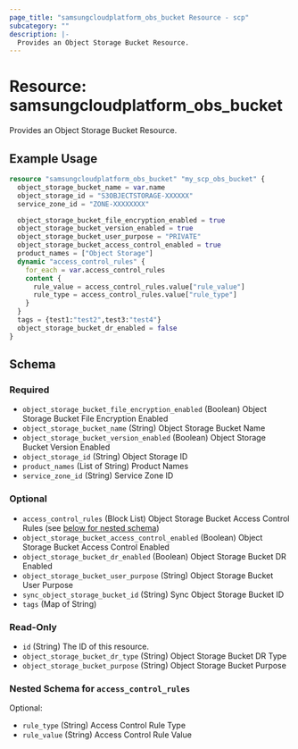 ```yaml
---
page_title: "samsungcloudplatform_obs_bucket Resource - scp"
subcategory: ""
description: |-
  Provides an Object Storage Bucket Resource.
---
```


# Resource: samsungcloudplatform_obs_bucket

Provides an Object Storage Bucket Resource.


## Example Usage

```terraform
resource "samsungcloudplatform_obs_bucket" "my_scp_obs_bucket" {
  object_storage_bucket_name = var.name
  object_storage_id = "S3OBJECTSTORAGE-XXXXXX"
  service_zone_id = "ZONE-XXXXXXXX"

  object_storage_bucket_file_encryption_enabled = true
  object_storage_bucket_version_enabled = true
  object_storage_bucket_user_purpose = "PRIVATE"
  object_storage_bucket_access_control_enabled = true
  product_names = ["Object Storage"]
  dynamic "access_control_rules" {
    for_each = var.access_control_rules
    content {
      rule_value = access_control_rules.value["rule_value"]
      rule_type = access_control_rules.value["rule_type"]
    }
  }
  tags = {test1:"test2",test3:"test4"}
  object_storage_bucket_dr_enabled = false
}
```

<!-- schema generated by tfplugindocs -->
## Schema

### Required

- `object_storage_bucket_file_encryption_enabled` (Boolean) Object Storage Bucket File Encryption Enabled
- `object_storage_bucket_name` (String) Object Storage Bucket Name
- `object_storage_bucket_version_enabled` (Boolean) Object Storage Bucket Version Enabled
- `object_storage_id` (String) Object Storage ID
- `product_names` (List of String) Product Names
- `service_zone_id` (String) Service Zone ID

### Optional

- `access_control_rules` (Block List) Object Storage Bucket Access Control Rules (see [below for nested schema](#nestedblock--access_control_rules))
- `object_storage_bucket_access_control_enabled` (Boolean) Object Storage Bucket Access Control Enabled
- `object_storage_bucket_dr_enabled` (Boolean) Object Storage Bucket DR Enabled
- `object_storage_bucket_user_purpose` (String) Object Storage Bucket User Purpose
- `sync_object_storage_bucket_id` (String) Sync Object Storage Bucket ID
- `tags` (Map of String)

### Read-Only

- `id` (String) The ID of this resource.
- `object_storage_bucket_dr_type` (String) Object Storage Bucket DR Type
- `object_storage_bucket_purpose` (String) Object Storage Bucket Purpose

<a id="nestedblock--access_control_rules"></a>
### Nested Schema for `access_control_rules`

Optional:

- `rule_type` (String) Access Control Rule Type
- `rule_value` (String) Access Control Rule Value

